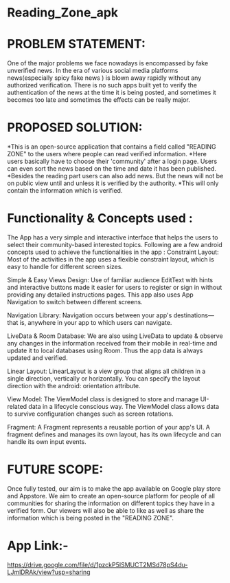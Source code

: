 # Reading_Zone_apk

# PROBLEM STATEMENT:
 One of the major problems we face nowadays is encompassed by fake unverified news. In the era of various social media platforms news(especially spicy fake news ) is blown away rapidly without any authorized verification. There is no such apps built yet to verify the authentication of the news at the time it is being posted, and sometimes it becomes too late and sometimes the effects can be really major.

# PROPOSED SOLUTION: 
*This is an open-source application that contains a field called "READING ZONE" to the users where people can read verified information. 
*Here users basically have to choose their 'community' after a login page. Users can even sort the news based on the time and date it has been published.
*Besides the reading part users can also add news. But the news will not be on public view until and unless it is verified by the authority.
*This will only contain the information which is verified.

# Functionality & Concepts used :

The App has a very simple and interactive interface that helps the users to select their community-based interested topics. Following are a few android concepts used to achieve the functionalities in the app :
Constraint Layout: Most of the activities in the app uses a flexible constraint layout, which is easy to handle for different screen sizes.

Simple & Easy Views Design: Use of familiar audience EditText with hints and interactive buttons made it easier for users to register or sign in without providing any detailed instructions pages. This app also uses App Navigation to switch between different screens.

Navigation Library: Navigation occurs between your app's destinations—that is, anywhere in your app to which users can navigate. 


LiveData & Room Database: We are also using LiveData to update & observe any changes in the information received from their mobile in real-time and update it to local databases using Room. Thus the app data is always updated and verified.

Linear Layout: LinearLayout is a view group that aligns all children in a single direction, vertically or horizontally. You can specify the layout direction with the android: orientation attribute.

View Model: The ViewModel class is designed to store and manage UI-related data in a lifecycle conscious way. The ViewModel class allows data to survive configuration changes such as screen rotations.

Fragment: A Fragment represents a reusable portion of your app's UI. A fragment defines and manages its own layout, has its own lifecycle and can handle its own input events.

# FUTURE SCOPE:
 Once fully tested, our aim is to make the app available on Google play store and Appstore. We aim to create an open-source platform for people of all communities for sharing the information on different topics they have in a verified form. Our viewers will also be able to like as well as share the information which is being posted in the "READING ZONE".

 # App Link:-
 https://drive.google.com/file/d/1pzckP5ISMUCT2MSd78pS4du-LJmlDRAk/view?usp=sharing